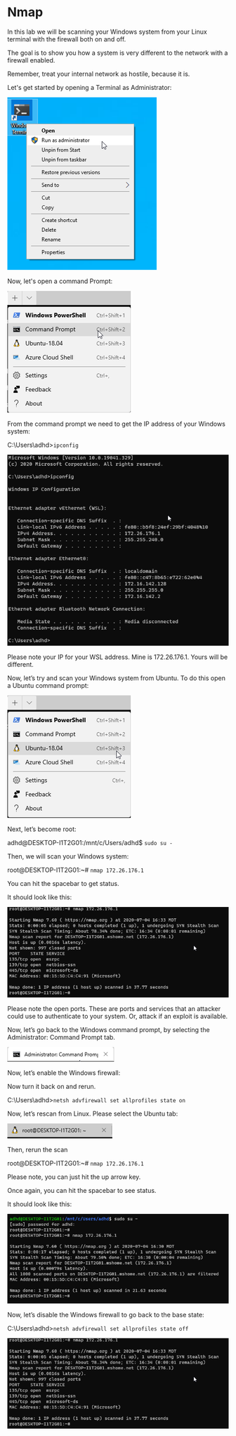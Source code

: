 
# Nmap

In this lab we will be scanning your Windows system from your Linux terminal with the firewall both on and off. 

The goal is to show you how a system is very different to the network with a firewall enabled. 

Remember, treat your internal network as hostile, because it is.

Let's get started by opening a Terminal as Administrator:

![](attachments/Clipboard_2020-06-12-10-36-44.png)

Now, let's open a command Prompt:

![](attachments/Clipboard_2020-06-16-09-53-18.png)

From the command prompt we need to get the IP address of your Windows system:



C:\Users\adhd>`ipconfig`

![](attachments/Clipboard_2020-07-07-15-24-29.png)

Please note your IP for your WSL address.  Mine is 172.26.176.1.  Yours will be different.


Now, let’s try and scan your Windows system from Ubuntu.  To do this open a Ubuntu command prompt:

![](attachments/Clipboard_2020-06-17-08-32-51.png)

Next, let’s become root:

adhd@DESKTOP-I1T2G01:/mnt/c/Users/adhd$ `sudo su -`

Then, we will scan your Windows system:

root@DESKTOP-I1T2G01:~# `nmap 172.26.176.1`

You can hit the spacebar to get status.

It should look like this:

![](attachments/Clipboard_2020-07-07-15-34-15.png)

Please note the open ports. These are ports and services that an attacker could use to authenticate to your system.  Or, attack if an exploit is available. 


Now, let’s go back to the Windows command prompt, by selecting the Administrator: Command Prompt tab.

![](attachments/Clipboard_2020-07-07-15-31-07.png)

Now, let’s enable the Windows firewall:

Now turn it back on and rerun.

C:\Users\adhd>`netsh advfirewall set allprofiles state on`

Now, let’s rescan from Linux.  Please select the Ubuntu tab:

![](attachments/Clipboard_2020-07-07-15-32-44.png)

Then, rerun the scan

root@DESKTOP-I1T2G01:~# `nmap 172.26.176.1`

Please note, you can just hit the up arrow key.

Once again, you can hit the spacebar to see status.

It should look like this:

![](attachments/Clipboard_2020-07-07-15-30-16.png)


Now, let’s disable the Windows firewall to go back to the base state:

C:\Users\adhd>`netsh advfirewall set allprofiles state off`

![](attachments/Clipboard_2020-07-07-15-34-15.png)







